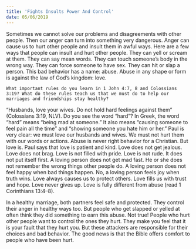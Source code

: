```yaml
---
title: 'Fights Insults Power And Control'
date: 05/06/2019
---
```


Sometimes we cannot solve our problems and disagreements with other people. Then our anger can turn into something very dangerous. Anger can cause us to hurt other people and insult them in awful ways. Here are a few ways that people can insult and hurt other people. They can yell or scream at them. They can say mean words. They can touch someone’s body in the wrong way. They can force someone to have sex. They can hit or slap a person. This bad behavior has a name: abuse. Abuse in any shape or form is against the law of God’s kingdom: love.

`What important rules do you learn in 1 John 4:7, 8 and Colossians 3:19? What do these rules teach us that we must do to help our marriages and friendships stay healthy?`

“Husbands, love your wives. Do not hold hard feelings against them” (Colossians 3:19, NLV). Do you see the word “hard”? In Greek, the word “hard” means “being mad at someone.” It also means “causing someone to feel pain all the time” and “showing someone you hate him or her.” Paul is very clear: we must love our husbands and wives. We must not hurt them with our words or actions. Abuse is never right behavior for a Christian. But love is. Paul says that love is patient and kind. Love does not get jealous. Love does not brag. Love is not filled with pride. Love is not rude. It does not put itself first. A loving person does not get mad fast. He or she does not remember the wrong things other people do. A loving person does not feel happy when bad things happen. No, a loving person feels joy when truth wins. Love always causes us to protect others. Love fills us with trust and hope. Love never gives up. Love is fully different from abuse (read 1 Corinthians 13:4–8). 

In a healthy marriage, both partners feel safe and protected. They control their anger in healthy ways too. But people who get slapped or yelled at often think they did something to earn this abuse. Not true! People who hurt other people want to control the ones they hurt. They make you feel that it is your fault that they hurt you. But these attackers are responsible for their choices and bad behavior. The good news is that the Bible offers comfort to people who have been hurt.